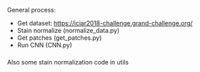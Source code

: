 General process:

- Get dataset: https://iciar2018-challenge.grand-challenge.org/
- Stain normalize (normalize_data.py)
- Get patches (get_patches.py)
- Run CNN (CNN.py)

###

Also some stain normalization code in utils